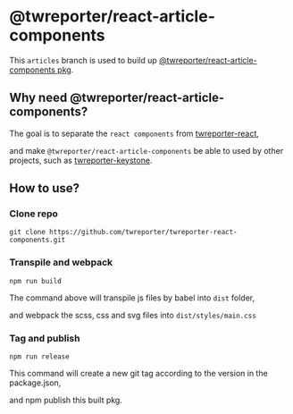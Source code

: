 # @twreporter/react-article-components

This `articles` branch is used to build up [@twreporter/react-article-components pkg](https://www.npmjs.com/package/@twreporter/react-article-components).

## Why need @twreporter/react-article-components?
The goal is to separate the `react components` from [twreporter-react](https://github.com/twreporter/twreporter-react), 

and make `@twreporter/react-article-components` be able to used by other projects, such as [twreporter-keystone](https://github.com/twreporter/keystone).


## How to use?

### Clone repo
```
git clone https://github.com/twreporter/twreporter-react-components.git
```

### Transpile and webpack
```
npm run build
```

The command above will transpile js files by babel into `dist` folder, 

and webpack the scss, css and svg files into `dist/styles/main.css`

### Tag and publish
```
npm run release
```

This command will create a new git tag according to the version in the package.json,

and npm publish this built pkg.

